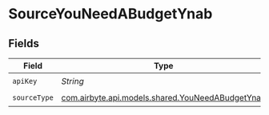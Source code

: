# SourceYouNeedABudgetYnab


## Fields

| Field                                                                                         | Type                                                                                          | Required                                                                                      | Description                                                                                   |
| --------------------------------------------------------------------------------------------- | --------------------------------------------------------------------------------------------- | --------------------------------------------------------------------------------------------- | --------------------------------------------------------------------------------------------- |
| `apiKey`                                                                                      | *String*                                                                                      | :heavy_check_mark:                                                                            | N/A                                                                                           |
| `sourceType`                                                                                  | [com.airbyte.api.models.shared.YouNeedABudgetYnab](../../models/shared/YouNeedABudgetYnab.md) | :heavy_check_mark:                                                                            | N/A                                                                                           |
